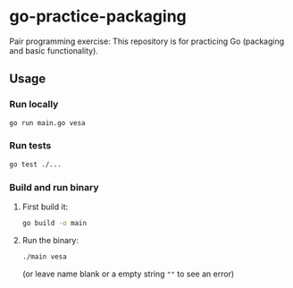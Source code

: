 # go-practice-packaging 

Pair programming exercise: This repository is for practicing Go (packaging and basic functionality).

## Usage

### Run locally

```sh
go run main.go vesa
```

### Run tests

```sh
go test ./...
```

### Build and run binary 

1. First build it:
    ```sh
    go build -o main
    ```

2. Run the binary:
    ```sh
    ./main vesa
    ```

    (or leave name blank or a empty string `""` to see an error)
    
